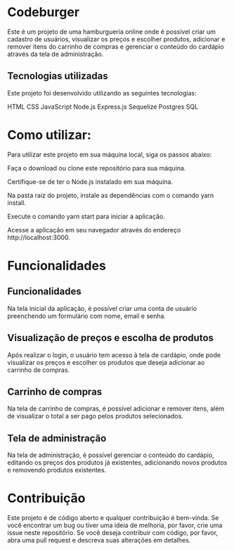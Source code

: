 <h1>Codeburger</h1>

Este é um projeto de uma hamburgueria online onde é possível criar um cadastro de usuários,
visualizar os preços e escolher produtos, adicionar e remover itens do carrinho de compras e
gerenciar o conteúdo do cardápio através da tela de administração.

<h2>Tecnologias utilizadas</h2>

Este projeto foi desenvolvido utilizando as seguintes tecnologias:

HTML CSS JavaScript Node.js Express.js Sequelize Postgres SQL

<h1>Como utilizar:</h1>

Para utilizar este projeto em sua máquina local, siga os passos abaixo:

Faça o download ou clone este repositório para sua máquina.

Certifique-se de ter o Node.js instalado em sua máquina.

Na pasta raiz do projeto, instale as dependências com o comando yarn install.

Execute o comando yarn start para iniciar a aplicação.

Acesse a aplicação em seu navegador através do endereço http://localhost:3000.

<h1> Funcionalidades </h1>

<h2>Funcionalidades</h2>

Na tela inicial da aplicação, é possível criar uma conta de usuário preenchendo um formulário com
nome, email e senha.

<h2>Visualização de preços e escolha de produtos</h2>

Após realizar o login, o usuário tem acesso à tela de cardápio, onde pode visualizar os preços e
escolher os produtos que deseja adicionar ao carrinho de compras.

<h2>Carrinho de compras</h2>

Na tela de carrinho de compras, é possível adicionar e remover itens, além de visualizar o total a
ser pago pelos produtos selecionados.

<h2>Tela de administração</h2>

Na tela de administração, é possível gerenciar o conteúdo do cardápio, editando os preços dos
produtos já existentes, adicionando novos produtos e removendo produtos existentes.

<h1>Contribuição</h1>

Este projeto é de código aberto e qualquer contribuição é bem-vinda. Se você encontrar um bug ou
tiver uma ideia de melhoria, por favor, crie uma issue neste repositório. Se você deseja contribuir
com código, por favor, abra uma pull request e descreva suas alterações em detalhes.
